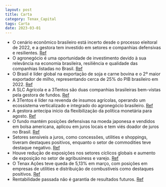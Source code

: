 ```yaml
---
layout: post
title: Carta
category: Tenax_Capital
tags: Carta
date: 2023-03-01
---
```


- O cenário econômico brasileiro está incerto desde o processo eleitoral de 2022, e a gestora tem investido em setores e companhias defensivas e resilientes.
<a href="#" onclick="search_on_pdf('tema. Dada a falta de clareza quanto a essa importante variável, temos buscado investimentos em set')">Ref</a>
- O agronegócio é uma oportunidade de investimento devido à sua relevância na economia brasileira, resiliência e qualidade das companhias listadas no Brasil.
<a href="#" onclick="search_on_pdf('Em 2022, o agronegócio representou cerca de 25% do PIB brasileiro, apresentando um relevante supera')">Ref</a>
- O Brasil é líder global na exportação de soja e carne bovina e o 2º maior exportador de milho, representando cerca de 25% do PIB brasileiro em 2022.
<a href="#" onclick="search_on_pdf('(CAGR de 20 anos de 9,9%), cuja performance positiva chama a atenção em anos de contração econômica')">Ref</a>
- A SLC Agrícola e a 3Tentos são duas companhias brasileiras bem-vistas pela gestora de fundos.
<a href="#" onclick="search_on_pdf('valores encontram-se muito bem-posicionadas para capturar essas alavancas de  crescimento do setor ')">Ref</a>
- A 3Tentos é líder na revenda de insumos agrícolas, operando um ecossistema verticalizado e integrado do agronegócio brasileiro.
<a href="#" onclick="search_on_pdf('Entendemos que a 3Tentos, uma das líderes na revenda de insumos do Brasil, vem se  posicionando de ')">Ref</a>
- A gestora antecipa início da flexibilização da política monetária para agosto.
<a href="#" onclick="search_on_pdf('elevada para 4,0%.  Dados o nível de restrição da política monetária e a rolagem do horizonte relev')">Ref</a>
- O fundo mantém posições defensivas na moeda japonesa e vendidos em bolsa americana, aplicou em juros locais e tem viés doador de juros no Brasil.
<a href="#" onclick="search_on_pdf('ESTRATÉGIA MACRO Nos mercados, o fundo se beneficiou do grande fechamento de taxas de juros que ti')">Ref</a>
- Setores sensíveis a juros, como concessões, utilities e shoppings, tiveram destaques positivos, enquanto o setor de commodities teve destaque negativo.
<a href="#" onclick="search_on_pdf('destaque para o desempenho negativo das ações das companhias de saúde, principalmente Hapvida, que ')">Ref</a>
- Houve redução de exposições nos setores cíclicos globais e aumento de exposição no setor de agribusiness e varejo.
<a href="#" onclick="search_on_pdf('(CAGR de 20 anos de 9,9%), cuja performance positiva chama a atenção em anos de contração econômica')">Ref</a>
- O Tenax Ações teve queda de 5,13% em março, com posições em empresas de utilities e distribuição de combustíveis como destaques positivos.
<a href="#" onclick="search_on_pdf('setor de varejo, em companhias que julgamos ter uma execução diferenciada e vantagens competitivas ')">Ref</a>
- Rentabilidade passada não é garantia de resultados futuros.
<a href="#" onclick="search_on_pdf('saída. O investimento em Fundo não é garantido pelo Fundo Garantidor de Crédito. Para avaliação da p')">Ref</a>
